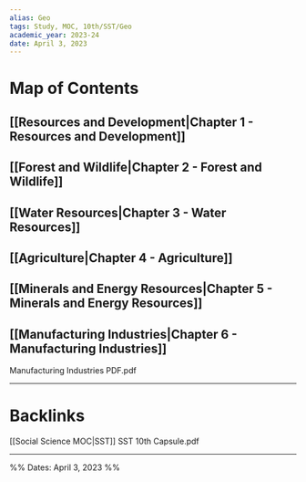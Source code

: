 ```yaml
---
alias: Geo
tags: Study, MOC, 10th/SST/Geo
academic_year: 2023-24
date: April 3, 2023
---
```

# Map of Contents

## [[Resources and Development|Chapter 1 - Resources and Development]]
## [[Forest and Wildlife|Chapter 2 - Forest and Wildlife]]
## [[Water Resources|Chapter 3 - Water Resources]]
## [[Agriculture|Chapter 4 - Agriculture]]
## [[Minerals and Energy Resources|Chapter 5 - Minerals and Energy Resources]]
## [[Manufacturing Industries|Chapter 6 - Manufacturing Industries]]
Manufacturing Industries PDF.pdf

---

# Backlinks

[[Social Science MOC|SST]]
SST 10th Capsule.pdf

---
%%
Dates: April 3, 2023
%%